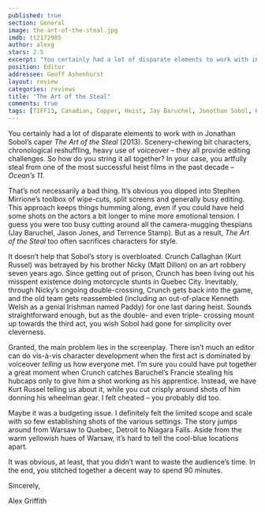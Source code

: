 ```yaml
---
published: true
section: General
image: the-art-of-the-steal.jpg
imdb: tt2172985
author: alexg
stars: 2.5
excerpt: "You certainly had a lot of disparate elements to work with in Jonathan Sobol’s caper The Art of the Steal (2013). Scenery-chewing bit characters, chronological reshuffling, heavy use of voiceover – they all provide editing challenges."
position: Editor
addressee: Geoff Ashenhurst
layout: review
categories: reviews
title: "The Art of the Steal"
comments: true
tags: [TIFF13, Canadian, Capper, Heist, Jay Baruchel, Jonothan Sobol, Kurt Russell, Letters, Matt Dillon, Ocean's 11, The Art of Steal, TIFF, Toronto International Film Festival]
---
```

<p>You certainly had a lot of disparate elements to work with in Jonathan Sobol&rsquo;s caper <em>The Art of the Steal</em> (2013). Scenery-chewing bit characters, chronological reshuffling, heavy use of voiceover &ndash; they all provide editing challenges. So how do you string it all together? In your case, you artfully steal from one of the most successful heist films in the past decade &ndash; <em>Ocean&rsquo;s 11</em>.</p>
<p>That&rsquo;s not necessarily a bad thing. It&rsquo;s obvious you dipped into Stephen Mirrione&rsquo;s toolbox of wipe-cuts, split screens and generally busy editing. This approach keeps things humming along, even if you could have held some shots on the actors a bit longer to mine more emotional tension. I guess you were too busy cutting around all the camera-mugging thespians (Jay Baruchel, Jason Jones, and Terrence Stamp). But as a result, <em>The Art of the Steal</em> too often sacrifices characters for style.</p>
<p>It doesn&rsquo;t help that Sobol&rsquo;s story is overbloated. Crunch Callaghan (Kurt Russel) was betrayed by his brother Nicky (Matt Dillon) on an art robbery seven years ago. Since getting out of prison, Crunch has been living out his misspent existence doing motorcycle stunts in Quebec City. Inevitably, through Nicky&rsquo;s ongoing double-crossing, Crunch gets back into the game, and the old team gets reassembled (including an out-of-place Kenneth Welsh as a genial Irishman named Paddy) for one last daring heist. Sounds straightforward enough, but as the double- and even triple- crossing mount up towards the third act, you wish Sobol had gone for simplicity over cleverness.</p>
<p>Granted, the main problem lies in the screenplay. There isn&rsquo;t much an editor can do vis-&agrave;-vis character development when the first act is dominated by voiceover <em>telling</em> us how everyone met. I&rsquo;m sure you could have put together a great moment when Crunch catches Baruchel&rsquo;s Francie stealing his hubcaps only to give him a shot working as his apprentice. Instead, we have Kurt Russel telling us about it, while you cut crisply around shots of him donning his wheelman gear. I felt cheated &ndash; you probably did too.</p>
<p>Maybe it was a budgeting issue. I definitely felt the limited scope and scale with so few establishing shots of the various settings. The story jumps around from Warsaw to Quebec, Detroit to Niagara Falls. Aside from the warm yellowish hues of Warsaw, it&rsquo;s hard to tell the cool-blue locations apart.</p>
<p>It was obvious, at least, that you didn&rsquo;t want to waste the audience&rsquo;s time. In the end, you stitched together a decent way to spend 90 minutes.</p>
<p>Sincerely,</p>
<p>Alex Griffith</p>
